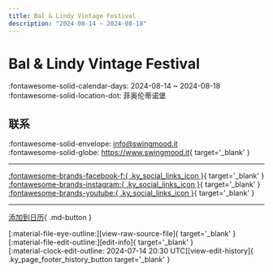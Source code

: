 ```yaml
---
title: Bal & Lindy Vintage Festival
description: "2024-08-14 ~ 2024-08-18"
---
```


# Bal & Lindy Vintage Festival 

:fontawesome-solid-calendar-days: 2024-08-14 ~ 2024-08-18  
:fontawesome-solid-location-dot: 菲奥伦蒂诺堡  

## 联系

:fontawesome-solid-envelope: <info@swingmood.it>  
:fontawesome-solid-globe: <https://www.swingmood.it>{ target='_blank' }  

---

 [:fontawesome-brands-facebook-f:{ .ky_social_links_icon }](https://www.facebook.com/swingmoodpage){ target='_blank' } [:fontawesome-brands-instagram:{ .ky_social_links_icon }](https://instagram.com/swingmood){ target='_blank' } [:fontawesome-brands-youtube:{ .ky_social_links_icon }](https://youtube.com/@swingmood5877){ target='_blank' }

---

[添加到日历](https://swing.news/ics/zh-Hans/2024/it/bal-n-lindy-vintage-festival-2024.ics){ .md-button }

<div class="ky_page_footer" markdown>
<div class="ky_page_footer_trailing" markdown="span">
[:material-file-eye-outline:][view-raw-source-file]{ target='_blank' }
[:material-file-edit-outline:][edit-info]{ target='_blank' }
</div>
<div class="ky_page_footer_leading" markdown="span">
[:material-clock-edit-outline: 2024-07-14 20:30 UTC][view-edit-history]{ .ky_page_footer_history_button target='_blank' }
</div>
</div>

[view-raw-source-file]: https://github.com/swingdance/events/blob/main/2024/it/bal-n-lindy-vintage-festival-2024.json "查看原始源文件"
[edit-info]: https://github.com/swingdance/events/issues/new?assignees=&labels=update+event&projects=&template=03-update_entity.yml&title=%5B2024%2Fit%5D%20Bal%20%26%20Lindy%20Vintage%20Festival&region=it&year=2024&id=bal-n-lindy-vintage-festival-2024&name=Bal%20%26%20Lindy%20Vintage%20Festival&org_id= "编辑信息"

[view-edit-history]: https://github.com/swingdance/events/commits/main/2024/it/bal-n-lindy-vintage-festival-2024.json "查看编辑历史"
